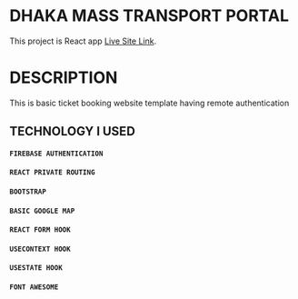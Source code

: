 # DHAKA MASS TRANSPORT PORTAL

This project is React app [Live Site Link](https://stupefied-lumiere-fec4c8.netlify.app/).

# DESCRIPTION

This is basic ticket booking website template having remote authentication

## TECHNOLOGY I USED

#### `FIREBASE AUTHENTICATION`

#### `REACT PRIVATE ROUTING`

#### `BOOTSTRAP`

#### `BASIC GOOGLE MAP`

#### `REACT FORM HOOK`

#### `USECONTEXT HOOK`

#### `USESTATE HOOK`

#### `FONT AWESOME`
